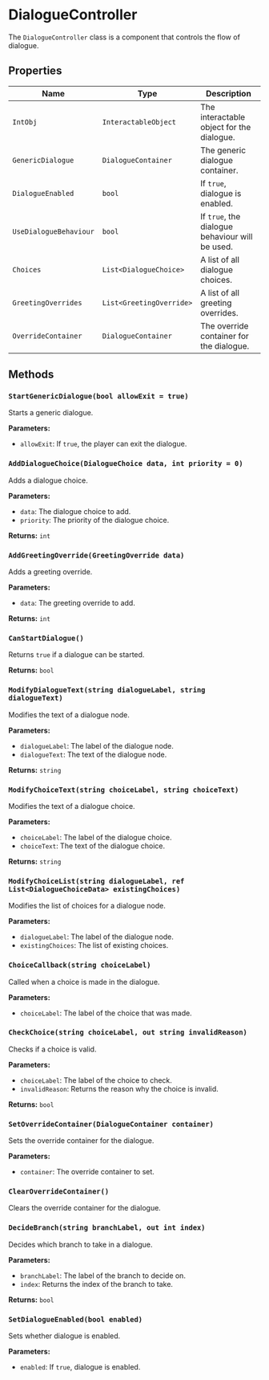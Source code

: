 # DialogueController

The `DialogueController` class is a component that controls the flow of dialogue.

## Properties

| Name | Type | Description |
| --- | --- | --- |
| `IntObj` | `InteractableObject` | The interactable object for the dialogue. |
| `GenericDialogue` | `DialogueContainer` | The generic dialogue container. |
| `DialogueEnabled` | `bool` | If `true`, dialogue is enabled. |
| `UseDialogueBehaviour` | `bool` | If `true`, the dialogue behaviour will be used. |
| `Choices` | `List<DialogueChoice>` | A list of all dialogue choices. |
| `GreetingOverrides` | `List<GreetingOverride>` | A list of all greeting overrides. |
| `OverrideContainer` | `DialogueContainer` | The override container for the dialogue. |

## Methods

### `StartGenericDialogue(bool allowExit = true)`

Starts a generic dialogue.

**Parameters:**

* `allowExit`: If `true`, the player can exit the dialogue.

### `AddDialogueChoice(DialogueChoice data, int priority = 0)`

Adds a dialogue choice.

**Parameters:**

* `data`: The dialogue choice to add.
* `priority`: The priority of the dialogue choice.

**Returns:** `int`

### `AddGreetingOverride(GreetingOverride data)`

Adds a greeting override.

**Parameters:**

* `data`: The greeting override to add.

**Returns:** `int`

### `CanStartDialogue()`

Returns `true` if a dialogue can be started.

**Returns:** `bool`

### `ModifyDialogueText(string dialogueLabel, string dialogueText)`

Modifies the text of a dialogue node.

**Parameters:**

* `dialogueLabel`: The label of the dialogue node.
* `dialogueText`: The text of the dialogue node.

**Returns:** `string`

### `ModifyChoiceText(string choiceLabel, string choiceText)`

Modifies the text of a dialogue choice.

**Parameters:**

* `choiceLabel`: The label of the dialogue choice.
* `choiceText`: The text of the dialogue choice.

**Returns:** `string`

### `ModifyChoiceList(string dialogueLabel, ref List<DialogueChoiceData> existingChoices)`

Modifies the list of choices for a dialogue node.

**Parameters:**

* `dialogueLabel`: The label of the dialogue node.
* `existingChoices`: The list of existing choices.

### `ChoiceCallback(string choiceLabel)`

Called when a choice is made in the dialogue.

**Parameters:**

* `choiceLabel`: The label of the choice that was made.

### `CheckChoice(string choiceLabel, out string invalidReason)`

Checks if a choice is valid.

**Parameters:**

* `choiceLabel`: The label of the choice to check.
* `invalidReason`: Returns the reason why the choice is invalid.

**Returns:** `bool`

### `SetOverrideContainer(DialogueContainer container)`

Sets the override container for the dialogue.

**Parameters:**

* `container`: The override container to set.

### `ClearOverrideContainer()`

Clears the override container for the dialogue.

### `DecideBranch(string branchLabel, out int index)`

Decides which branch to take in a dialogue.

**Parameters:**

* `branchLabel`: The label of the branch to decide on.
* `index`: Returns the index of the branch to take.

**Returns:** `bool`

### `SetDialogueEnabled(bool enabled)`

Sets whether dialogue is enabled.

**Parameters:**

* `enabled`: If `true`, dialogue is enabled.
